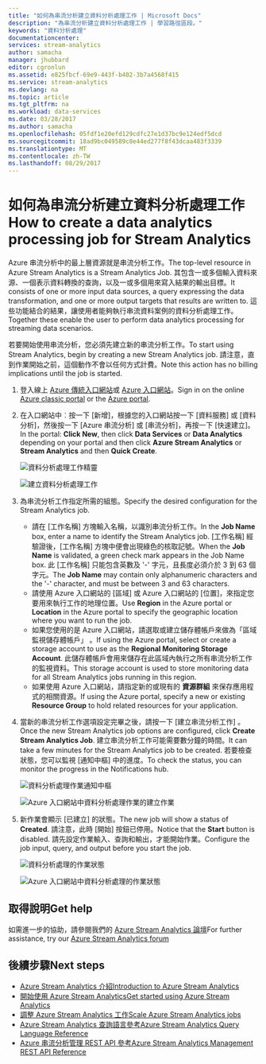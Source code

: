 ```yaml
---
title: "如何為串流分析建立資料分析處理工作 | Microsoft Docs"
description: "為串流分析建立資料分析處理工作 | 學習路徑區段。"
keywords: "資料分析處理"
documentationcenter: 
services: stream-analytics
author: samacha
manager: jhubbard
editor: cgronlun
ms.assetid: e825fbcf-69e9-443f-b402-3b7a4568f415
ms.service: stream-analytics
ms.devlang: na
ms.topic: article
ms.tgt_pltfrm: na
ms.workload: data-services
ms.date: 03/28/2017
ms.author: samacha
ms.openlocfilehash: 05fdf1e20efd129cdfc27e1d37bc9e124edf5dcd
ms.sourcegitcommit: 18ad9bc049589c8e44ed277f8f43dcaa483f3339
ms.translationtype: MT
ms.contentlocale: zh-TW
ms.lasthandoff: 08/29/2017
---
```

# <a name="how-to-create-a-data-analytics-processing-job-for-stream-analytics"></a><span data-ttu-id="8b953-104">如何為串流分析建立資料分析處理工作</span><span class="sxs-lookup"><span data-stu-id="8b953-104">How to create a data analytics processing job for Stream Analytics</span></span>
<span data-ttu-id="8b953-105">Azure 串流分析中的最上層資源就是串流分析工作。</span><span class="sxs-lookup"><span data-stu-id="8b953-105">The top-level resource in Azure Stream Analytics is a Stream Analytics Job.</span></span>  <span data-ttu-id="8b953-106">其包含一或多個輸入資料來源、一個表示資料轉換的查詢，以及一或多個用來寫入結果的輸出目標。</span><span class="sxs-lookup"><span data-stu-id="8b953-106">It consists of one or more input data sources, a query expressing the data transformation, and one or more output targets that results are written to.</span></span> <span data-ttu-id="8b953-107">這些功能結合的結果，讓使用者能夠執行串流資料案例的資料分析處理工作。</span><span class="sxs-lookup"><span data-stu-id="8b953-107">Together these enable the user to perform data analytics processing for streaming data scenarios.</span></span>

<span data-ttu-id="8b953-108">若要開始使用串流分析，您必須先建立新的串流分析工作。</span><span class="sxs-lookup"><span data-stu-id="8b953-108">To start using Stream Analytics, begin by creating a new Stream Analytics job.</span></span>  <span data-ttu-id="8b953-109">請注意，直到作業開始之前，這個動作不會以任何方式計費。</span><span class="sxs-lookup"><span data-stu-id="8b953-109">Note this action has no billing implications until the job is started.</span></span>

1. <span data-ttu-id="8b953-110">登入線上 [Azure 傳統入口網站](http://manage.windowsazure.com)或 [Azure 入口網站](https://portal.azure.com/)。</span><span class="sxs-lookup"><span data-stu-id="8b953-110">Sign in on the online [Azure classic portal](http://manage.windowsazure.com) or the [Azure portal](https://portal.azure.com/).</span></span>
2. <span data-ttu-id="8b953-111">在入口網站中︰按一下 [新增]，根據您的入口網站按一下 [資料服務] 或 [資料分析]，然後按一下 [Azure 串流分析] 或 [串流分析]，再按一下 [快速建立]。</span><span class="sxs-lookup"><span data-stu-id="8b953-111">In the portal: **Click New**, then click **Data Services** or **Data Analytics** depending on your portal and then click **Azure Stream Analytics** or **Stream Analytics** and then **Quick Create**.</span></span>
   
   ![資料分析處理工作精靈](./media/stream-analytics-create-a-job/1-stream-analytics-create-a-job.png)  
   
   ![建立資料分析處理工作](./media/stream-analytics-create-a-job/4-stream-analytics-create-a-job.png)  
3. <span data-ttu-id="8b953-114">為串流分析工作指定所需的組態。</span><span class="sxs-lookup"><span data-stu-id="8b953-114">Specify the desired configuration for the Stream Analytics job.</span></span>
   
   * <span data-ttu-id="8b953-115">請在 [工作名稱]  方塊輸入名稱，以識別串流分析工作。</span><span class="sxs-lookup"><span data-stu-id="8b953-115">In the **Job Name** box, enter a name to identify the Stream Analytics job.</span></span> <span data-ttu-id="8b953-116">[工作名稱]  經驗證後，[工作名稱] 方塊中便會出現綠色的核取記號。</span><span class="sxs-lookup"><span data-stu-id="8b953-116">When the **Job Name** is validated, a green check mark appears in the Job Name box.</span></span> <span data-ttu-id="8b953-117">此 [工作名稱]  只能包含英數及 '-' 字元，且長度必須介於 3 到 63 個字元。</span><span class="sxs-lookup"><span data-stu-id="8b953-117">The **Job Name** may contain only alphanumeric characters and the '-' character, and must be between 3 and 63 characters.</span></span>
   * <span data-ttu-id="8b953-118">請使用 Azure 入口網站的 [區域] 或 Azure 入口網站的 [位置]，來指定您要用來執行工作的地理位置。</span><span class="sxs-lookup"><span data-stu-id="8b953-118">Use **Region** in the Azure portal or **Location** in the Azure portal to specify the geographic location where you want to run the job.</span></span>
   * <span data-ttu-id="8b953-119">如果您使用的是 Azure 入口網站，請選取或建立儲存體帳戶來做為「區域監視儲存體帳戶」 。</span><span class="sxs-lookup"><span data-stu-id="8b953-119">If using the Azure portal, select or create a storage account to use as the **Regional Monitoring Storage Account**.</span></span> <span data-ttu-id="8b953-120">此儲存體帳戶會用來儲存在此區域內執行之所有串流分析工作的監視資料。</span><span class="sxs-lookup"><span data-stu-id="8b953-120">This storage account is used to store monitoring data for all Stream Analytics jobs running in this region.</span></span>
   * <span data-ttu-id="8b953-121">如果使用 Azure 入口網站，請指定新的或現有的 **資源群組** 來保存應用程式的相關資源。</span><span class="sxs-lookup"><span data-stu-id="8b953-121">If using the Azure portal, specify a new or existing **Resource Group** to hold related resources for your application.</span></span>
4. <span data-ttu-id="8b953-122">當新的串流分析工作選項設定完畢之後，請按一下 [建立串流分析工作] 。</span><span class="sxs-lookup"><span data-stu-id="8b953-122">Once the new Stream Analytics job options are configured, click **Create Stream Analytics Job**.</span></span> <span data-ttu-id="8b953-123">建立串流分析工作可能需要數分鐘的時間。</span><span class="sxs-lookup"><span data-stu-id="8b953-123">It can take a few minutes for the Stream Analytics job to be created.</span></span> <span data-ttu-id="8b953-124">若要檢查狀態，您可以監視 [通知中樞] 中的進度。</span><span class="sxs-lookup"><span data-stu-id="8b953-124">To check the status, you can monitor the progress in the Notifications hub.</span></span>
   
   ![資料分析處理作業通知中樞](./media/stream-analytics-create-a-job/2-stream-analytics-create-a-job.png)  
   
   ![Azure 入口網站中資料分析處理作業的建立作業](./media/stream-analytics-create-a-job/5-stream-analytics-create-a-job.png)  
5. <span data-ttu-id="8b953-127">新作業會顯示 [已建立] 的狀態。</span><span class="sxs-lookup"><span data-stu-id="8b953-127">The new job will show a status of **Created**.</span></span> <span data-ttu-id="8b953-128">請注意，此時 [開始]  按鈕已停用。</span><span class="sxs-lookup"><span data-stu-id="8b953-128">Notice that the **Start** button is disabled.</span></span> <span data-ttu-id="8b953-129">請先設定作業輸入、查詢和輸出，才能開始作業。</span><span class="sxs-lookup"><span data-stu-id="8b953-129">Configure the job input, query, and output before you start the job.</span></span>
   
   ![資料分析處理的作業狀態](./media/stream-analytics-create-a-job/3-stream-analytics-create-a-job.png)  
   
   ![Azure 入口網站中資料分析處理的作業狀態](./media/stream-analytics-create-a-job/6-stream-analytics-create-a-job.png)  

## <a name="get-help"></a><span data-ttu-id="8b953-132">取得說明</span><span class="sxs-lookup"><span data-stu-id="8b953-132">Get help</span></span>
<span data-ttu-id="8b953-133">如需進一步的協助，請參閱我們的 [Azure Stream Analytics 論壇](https://social.msdn.microsoft.com/Forums/en-US/home?forum=AzureStreamAnalytics)</span><span class="sxs-lookup"><span data-stu-id="8b953-133">For further assistance, try our [Azure Stream Analytics forum](https://social.msdn.microsoft.com/Forums/en-US/home?forum=AzureStreamAnalytics)</span></span>

## <a name="next-steps"></a><span data-ttu-id="8b953-134">後續步驟</span><span class="sxs-lookup"><span data-stu-id="8b953-134">Next steps</span></span>
* [<span data-ttu-id="8b953-135">Azure Stream Analytics 介紹</span><span class="sxs-lookup"><span data-stu-id="8b953-135">Introduction to Azure Stream Analytics</span></span>](stream-analytics-introduction.md)
* [<span data-ttu-id="8b953-136">開始使用 Azure Stream Analytics</span><span class="sxs-lookup"><span data-stu-id="8b953-136">Get started using Azure Stream Analytics</span></span>](stream-analytics-real-time-fraud-detection.md)
* [<span data-ttu-id="8b953-137">調整 Azure Stream Analytics 工作</span><span class="sxs-lookup"><span data-stu-id="8b953-137">Scale Azure Stream Analytics jobs</span></span>](stream-analytics-scale-jobs.md)
* [<span data-ttu-id="8b953-138">Azure Stream Analytics 查詢語言參考</span><span class="sxs-lookup"><span data-stu-id="8b953-138">Azure Stream Analytics Query Language Reference</span></span>](https://msdn.microsoft.com/library/azure/dn834998.aspx)
* [<span data-ttu-id="8b953-139">Azure 串流分析管理 REST API 參考</span><span class="sxs-lookup"><span data-stu-id="8b953-139">Azure Stream Analytics Management REST API Reference</span></span>](https://msdn.microsoft.com/library/azure/dn835031.aspx)

